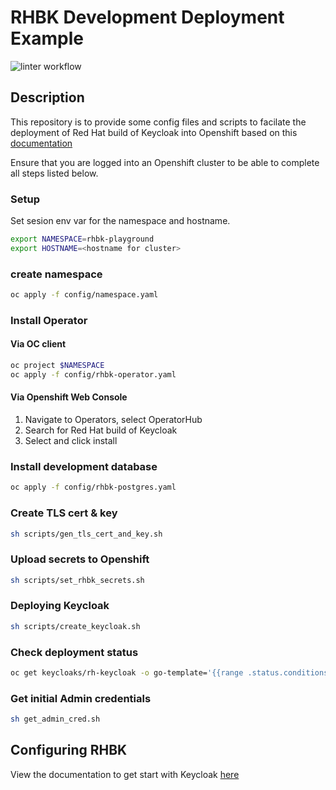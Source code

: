 # RHBK Development Deployment Example

![linter workflow](https://github.com/col1985/rhbk-example/actions/workflows/super-linter/badge.svg)

## Description

This repository is to provide some config files and scripts to facilate the deployment of Red Hat build of Keycloak into Openshift based on  this [documentation](https://docs.redhat.com/en/documentation/red_hat_build_of_keycloak/26.0/html/operator_guide/basic-deployment-#basic-deployment-deploying-red-hat-build-of-keycloak)

Ensure that you are logged into an Openshift cluster to be able to complete all steps listed below.

### Setup

Set sesion env var for the namespace and hostname.

```bash
export NAMESPACE=rhbk-playground
export HOSTNAME=<hostname for cluster>
```

### create namespace

```bash
oc apply -f config/namespace.yaml
```

### Install Operator

#### Via OC client

```bash
oc project $NAMESPACE
oc apply -f config/rhbk-operator.yaml
```

#### Via Openshift Web Console

1. Navigate to Operators, select OperatorHub
2. Search for Red Hat build of Keycloak
3. Select and click install

### Install development database

```bash
oc apply -f config/rhbk-postgres.yaml
```

### Create TLS cert & key

```bash
sh scripts/gen_tls_cert_and_key.sh
```

### Upload secrets to Openshift

```bash
sh scripts/set_rhbk_secrets.sh
```

### Deploying Keycloak

```bash
sh scripts/create_keycloak.sh
```

### Check deployment status

```bash
oc get keycloaks/rh-keycloak -o go-template='{{range .status.conditions}}CONDITION: {{.type}}{{"\n"}}  STATUS: {{.status}}{{"\n"}}  MESSAGE: {{.message}}{{"\n"}}{{end}}'
```

### Get initial Admin credentials

```bash
sh get_admin_cred.sh
```


## Configuring RHBK

View the documentation to get start with Keycloak [here](https://docs.redhat.com/en/documentation/red_hat_build_of_keycloak/26.0/html/getting_started_guide/getting-started-zip-#getting-started-zip-before-you-start)
